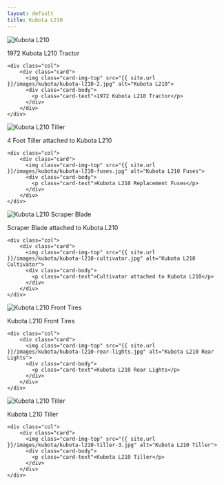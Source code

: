```yaml
---
layout: default
title: Kubota L210
---
```


<div class="row">
    <div class="col">
        <div class="card">
          <img class="card-img-top" src="{{ site.url }}/images/kubota/kubota-l210-1.jpg" alt="Kubota L210">
          <div class="card-body">
            <p class="card-text">1972 Kubota L210 Tractor</p>
          </div>
        </div>
    </div>

    <div class="col">
        <div class="card">
          <img class="card-img-top" src="{{ site.url }}/images/kubota/kubota-l210-2.jpg" alt="Kubota L210">
          <div class="card-body">
            <p class="card-text">1972 Kubota L210 Tractor</p>
          </div>
        </div>
    </div>
</div>

<div class="row">
    <div class="col">
        <div class="card">
          <img class="card-img-top" src="{{ site.url }}/images/kubota/kubota-l210-tiller-1.jpg" alt="Kubota L210 Tiller">
          <div class="card-body">
            <p class="card-text">4 Foot Tiller attached to Kubota L210</p>
          </div>
        </div>
    </div>

    <div class="col">
        <div class="card">
          <img class="card-img-top" src="{{ site.url }}/images/kubota/kubota-l210-fuses.jpg" alt="Kubota L210 Fuses">
          <div class="card-body">
            <p class="card-text">Kubota L210 Replacement Fuses</p>
          </div>
        </div>
    </div>
</div>

<div class="row">
    <div class="col">
        <div class="card">
          <img class="card-img-top" src="{{ site.url }}/images/kubota/kubota-l210-scraper-blade.jpg" alt="Kubota L210 Scraper Blade">
          <div class="card-body">
            <p class="card-text">Scraper Blade attached to Kubota L210</p>
          </div>
        </div>
    </div>

    <div class="col">
        <div class="card">
          <img class="card-img-top" src="{{ site.url }}/images/kubota/kubota-l210-cultivator.jpg" alt="Kubota L210 Cultivator">
          <div class="card-body">
            <p class="card-text">Cultivator attached to Kubota L210</p>
          </div>
        </div>
    </div>
</div>

<div class="row">
    <div class="col">
        <div class="card">
          <img class="card-img-top" src="{{ site.url }}/images/kubota/kubota-l210-front-tires.jpg" alt="Kubota L210 Front Tires">
          <div class="card-body">
            <p class="card-text">Kubota L210 Front Tires</p>
          </div>
        </div>
    </div>

    <div class="col">
        <div class="card">
          <img class="card-img-top" src="{{ site.url }}/images/kubota/kubota-l210-rear-lights.jpg" alt="Kubota L210 Rear Lights">
          <div class="card-body">
            <p class="card-text">Kubota L210 Rear Lights</p>
          </div>
        </div>
    </div>
</div>

<div class="row">
    <div class="col">
        <div class="card">
          <img class="card-img-top" src="{{ site.url }}/images/kubota/kubota-l210-tiller-2.jpg" alt="Kubota L210 Tiller">
          <div class="card-body">
            <p class="card-text">Kubota L210 Tiller</p>
          </div>
        </div>
    </div>

    <div class="col">
        <div class="card">
          <img class="card-img-top" src="{{ site.url }}/images/kubota/kubota-l210-tiller-3.jpg" alt="Kubota L210 Tiller">
          <div class="card-body">
            <p class="card-text">Kubota L210 Tiller</p>
          </div>
        </div>
    </div>
</div>
